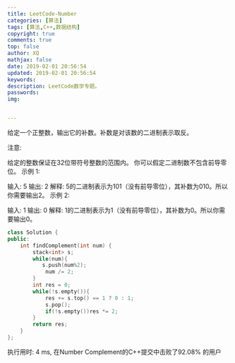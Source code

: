 ```yaml
---
title: LeetCode-Number
categories: [算法]
tags: [算法,C++,数据结构]
copyright: true
comments: true
top: false
author: XQ
mathjax: false
date: 2019-02-01 20:56:54
updated: 2019-02-01 20:56:54
keywords:
description: LeetCode数学专题。
passwords:
img:


---
```


给定一个正整数，输出它的补数。补数是对该数的二进制表示取反。

注意:

给定的整数保证在32位带符号整数的范围内。
你可以假定二进制数不包含前导零位。
示例 1:

输入: 5
输出: 2
解释: 5的二进制表示为101（没有前导零位），其补数为010。所以你需要输出2。
示例 2:

输入: 1
输出: 0
解释: 1的二进制表示为1（没有前导零位），其补数为0。所以你需要输出0。
``` cpp
class Solution {
public:
    int findComplement(int num) {
        stack<int> s;
        while(num){
           s.push(num%2);
            num /= 2;
        }
        int res = 0;
        while(!s.empty()){
            res += s.top() == 1 ? 0 : 1;
            s.pop();
            if(!s.empty())res *= 2;
        }
        return res;
    }
};
```
执行用时: 4 ms, 在Number Complement的C++提交中击败了92.08% 的用户
